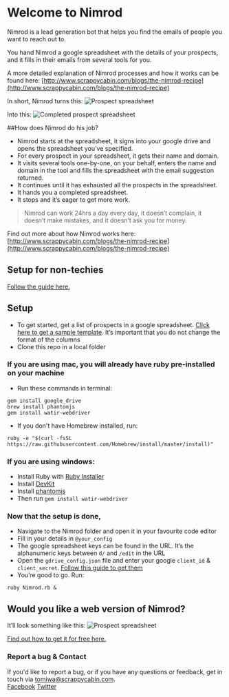 # Welcome to Nimrod
Nimrod is a lead generation bot that helps you find the emails of people you want to reach out to.

You hand Nimrod a google spreadsheet with the details of your prospects, and it fills in their emails from several tools for you.

A more detailed explanation of Nimrod processes and how it works can be found here:
[http://www.scrappycabin.com/blogs/the-nimrod-recipe](http://www.scrappycabin.com/blogs/the-nimrod-recipe)

In short, Nimrod turns this:
![Prospect spreadsheet](https://lh5.googleusercontent.com/I5LAxRDbAz4-CwaWKl-vQBLHsqVrqvpN8dveCfymVuDXj17hcKdnv7GaJwFyvwQJBERJpAUFgkvwnCc_UopUgyNgcSWd4I0UEAdEP3VDPaBlLRDBvVTgBbkxev0jBLv6XTqIJTQJ)

Into this:
![Completed prospect spreadsheet](https://lh4.googleusercontent.com/88kQKT5FYiqzahwBY_Bfl0i0OJKgF4YBYzQhhfKvbUUSGFqrsrHtVKsgqnvDUI91Ts40rZ0fxkOKle-Lb6NRYl7i3S09PimpWrVPTzQYKi_z2VTBjvqUZdxx9gF738qWSjSv0KyZ)

##How does Nimrod do his job?
- Nimrod starts at the spreadsheet, it signs into your google drive and opens the spreadsheet you’ve specified.
- For every prospect in your spreadsheet, it gets their name and domain.
- It visits several tools one-by-one, on your behalf, enters the name and domain in the tool and fills the spreadsheet with the email suggestion returned.
- It continues until it has exhausted all the prospects in the spreadsheet.
- It hands you a completed spreadsheet.
- It stops and it’s eager to get more work.

> Nimrod can work 24hrs a day every day, it doesn’t complain, it doesn’t make mistakes, and it doesn’t ask you for money.

Find out more about how Nimrod works here: [http://www.scrappycabin.com/blogs/the-nimrod-recipe](http://www.scrappycabin.com/blogs/the-nimrod-recipe)


## Setup for non-techies

[Follow the guide here.](http://www.scrappycabin.com/blogs/the-nimrod-recipe#a3)


## Setup

* To get started, get a list of prospects in a google spreadsheet. [Click here to get a sample template](https://docs.google.com/spreadsheets/u/2/d/1NTHbSxdr9PMKXf-wpWwaT44FR8YuLqRMPrURWwvaGC0/edit). It’s important that you do not change the format of the columns
* Clone this repo in a local folder
### If you are using mac, you will already have ruby pre-installed on your machine
* Run these commands in terminal:
```
gem install google_drive
brew install phantomjs
gem install watir-webdriver
```
* If you don't have Homebrew installed, run:
```
ruby -e "$(curl -fsSL https://raw.githubusercontent.com/Homebrew/install/master/install)"
```
### If you are using windows:
* Install Ruby with [Ruby Installer](https://rubyinstaller.org/downloads/)
* Install [DevKit](http://rubyinstaller.org/add-ons/devkit/)
* Install [phantomjs](https://bitbucket.org/ariya/phantomjs/downloads/phantomjs-2.1.1-windows.zip)
* Then run `gem install watir-webdriver`
### Now that the setup is done,
* Navigate to the Nimrod folder and open it in your favourite code editor
* Fill in your details in `@your_config`
* The google spreadsheet keys can be found in the URL. It’s the alphanumeric keys between `d/` and  `/edit` in the URL
* Open the `gdrive_config.json` file and enter your google `client_id` & `client_secret`. [Follow this guide to get them](http://www.scrappycabin.com/guides/google-drive-authorisation/)
* You’re good to go. Run:
```
ruby Nimrod.rb &
```

## Would you like a web version of Nimrod?
It’ll look something like this:
![Prospect spreadsheet](https://lh3.googleusercontent.com/Dvyzo2Pos3q9hGHmVGvpBZNsmkfxO3EkTtrkzCF-u4J3yo6_ry1Rk_T_XkWLGqEGp1X-9SiPPgshY81jeeyYrqmfQCBqHZ1aQNN2LO8b9twzz_DEKaz-tjEC9H7_Rd6XI-rRRjRZ)

[Find out how to get it for free here.](http://www.scrappycabin.com/blogs/the-nimrod-recipe#blog-action-step)

### Report a bug & Contact

If you'd like to report a bug, or if you have any questions or feedback, get in touch via [tomiwa@scrappycabin.com](mailto:tomiwa@scrappycabin.com).
<br />
[Facebook](https://facebook.com/tomiwaAdey) [Twitter](https://twitter.com/tomiwaAdey)
